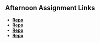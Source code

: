 ## Afternoon Assignment Links

* **[Repo](https://github.com/ArrMata/bcw-2023summer-burgerapi)**
* **[Repo](https://github.com/ArrMata/bcw-2023summer-gregslistNode)**
* **[Repo](https://github.com/ArrMata/bcw-2023summer-solarsystem)**
* **[Repo](https://github.com/HiNubby/<ASSIGNMENT_REPO>)**
